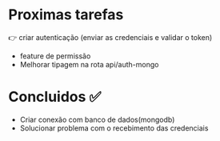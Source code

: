 # Proximas tarefas 
👉 criar autenticação (enviar as credenciais e validar o token)
- feature de permissão
- Melhorar tipagem na rota api/auth-mongo

# Concluidos ✅
- Criar conexão com banco de dados(mongodb)
- Solucionar problema com o recebimento das credenciais